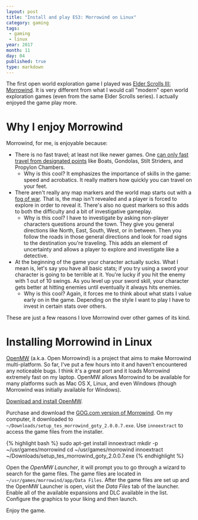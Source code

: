 ```yaml
---
layout: post
title: "Install and play ES3: Morrowind on Linux"
category: gaming
tags:
 - gaming
 - linux
year: 2017
month: 11
day: 04
published: true
type: markdown
---
```


The first open world exploration game I played was [Elder Scrolls III:
Morrowind][es-mw].  It is very different from what I would call "modern" open
world exploration games (even from the same Elder Scrolls series).  I actually
enjoyed the game play more.

# Why I enjoy Morrowind

Morrowind, for me, is enjoyable because:

- There is no fast travel; at least not like newer games.  One [can only fast
  travel from designated points][mw-ft] like Boats, Gondolas, Stilt Striders,
  and Propylon Chambers.
  - Why is this cool?  It emphasizes the importance of skills in the game: speed
    and acrobatics.  It really matters how quickly you can travel on your feet.
- There aren't really any map markers and the world map starts out with a [fog
  of war][mw-fog].  That is, the map isn't revealed and a player is forced to
  explore in order to reveal it.  There's also no quest markers so this adds to
  both the difficulty and a bit of investigative gameplay.
  - Why is this cool?  I have to investigate by asking non-player characters
    questions around the town.  They give you general directions like North,
    East, South, West, or in between.  Then you follow the roads in those
    general directions and look for road signs to the destination you're
    traveling.  This adds an element of uncertainty and allows a player to
    explore and investigate like a detective.
- At the beginning of the game your character actually sucks.  What I mean is,
  let's say you have all basic stats; if you try using a sword your character is
  going to be terrible at it.  You're lucky if you hit the enemy with 1 out of
  10 swings.  As you level up your sword skill, your character gets better at
  hitting enemies until eventually it always hits enemies.
  - Why is this cool?  Again, it forces me to think about what stats I value
    early on in the game.  Depending on the style I want to play I have to
    invest in certain stats over others.

These are just a few reasons I love Morrowind over other games of its kind.

# Installing Morrowind in Linux

[OpenMW][omw] (a.k.a. Open Morrowind) is a project that aims to make Morrowind
multi-platform.  So far, I've put a few hours into it and haven't encountered
any noticeable bugs.  I think it's a great port and it loads Morrowind extremely
fast on my laptop.  OpenMW allows Morrowind to be available for many platforms
such as Mac OS X, Linux, and even Windows (though Morrowind was initially
available for Windows).

[Download and install OpenMW][omw-dl].

Purchase and download the [GOG.com version of Morrowind][gog].  On my computer,
it downloaded to `~/Downloads/setup_tes_morrowind_goty_2.0.0.7.exe`.  Use
`innoextract` to access the game files from the installer.

{% highlight bash %}
sudo apt-get install innoextract
mkdir -p ~/usr/games/morrowind
cd ~/usr/games/morrowind
innoextract ~/Downloads/setup_tes_morrowind_goty_2.0.0.7.exe
{% endhighlight %}

Open the _OpenMW Launcher_, it will prompt you to go through a wizard to search
for the game files.  The game files are located in
`~/usr/games/morrowind/app/Data Files`.  After the game files are set up and the
OpenMW Launcher is open, visit the _Data Files_ tab of the launcher.  Enable all
of the available expansions and DLC available in the list.  Configure the
graphics to your liking and then launch.

Enjoy the game.

[es-mw]: https://en.wikipedia.org/wiki/The_Elder_Scrolls_III:_Morrowind
[gog]: https://www.gog.com/game/the_elder_scrolls_iii_morrowind_goty_edition
[mw-fog]: https://en.wikipedia.org/wiki/Fog_of_war#In_video_games
[mw-ft]: https://www.gamefaqs.com/xbox/480241-the-elder-scrolls-iii-morrowind/answers/231311-fast-travelling
[omw-dl]: https://openmw.org/downloads/
[omw]: https://openmw.org/
